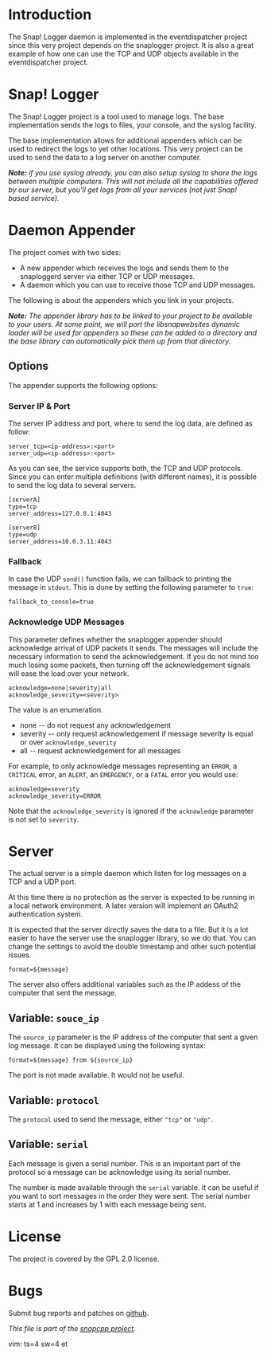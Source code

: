 
# Introduction

The Snap! Logger daemon is implemented in the eventdispatcher project
since this very project depends on the snaplogger project. It is also
a great example of how one can use the TCP and UDP objects available
in the eventdispatcher project.

# Snap! Logger

The Snap! Logger project is a tool used to manage logs. The base
implementation sends the logs to files, your console, and the syslog
facility.

The base implementation allows for additional appenders which can be
used to redirect the logs to yet other locations. This very project
can be used to send the data to a log server on another computer.

_**Note:** if you use syslog already, you can also setup syslog to share
the logs between multiple computers. This will not include all the
capabilities offered by our server, but you'll get logs from all
your services (not just Snap! based service)._

# Daemon Appender

The project comes with two sides:

* A new appender which receives the logs and sends them to the snaploggerd
  server via either TCP or UDP messages.
* A daemon which you can use to receive those TCP and UDP messages.

The following is about the appenders which you link in your projects.

_**Note:** The appender library has to be linked to your project to be
available to your users. At some point, we will port the libsnapwebsites
dynamic loader will be used for appenders so these can be added to a
directory and the base library can automatically pick them up from that
directory._

## Options

The appender supports the following options:

### Server IP & Port

The server IP address and port, where to send the log data, are defined
as follow:

    server_tcp=<ip-address>:<port>
    server_udp=<ip-address>:<port>

As you can see, the service supports both, the TCP and UDP protocols.
Since you can enter multiple definitions (with different names), it
is possible to send the log data to several servers.

    [serverA]
    type=tcp
    server_address=127.0.0.1:4043

    [serverB]
    type=udp
    server_address=10.0.3.11:4043

### Fallback

In case the UDP `send()` function fails, we can fallback to printing the
message in `stdout`. This is done by setting the following parameter to
`true`:

    fallback_to_console=true

### Acknowledge UDP Messages

This parameter defines whether the snaplogger appender should acknowledge
arrival of UDP packets it sends. The messages will include the necessary
information to send the acknowledgement. If you do not mind too much losing
some packets, then turning off the acknowledgement signals will ease the
load over your network.

    acknowledge=none|severity|all
    acknowledge_severity=<severity>

The value is an enumeration.

* none -- do not request any acknowledgement
* severity -- only request acknowledgement if message severity is equal or
  over `acknowledge_severity`
* all -- request acknowledgement for all messages

For example, to only acknowledge messages representing an `ERROR`, a
`CRITICAL` error, an `ALERT`, an `EMERGENCY`, or a `FATAL` error you
would use:

    acknowledge=severity
    acknowledge_severity=ERROR

Note that the `acknowledge_severity` is ignored if the `acknowledge`
parameter is not set to `severity`.


# Server

The actual server is a simple daemon which listen for log messages on a
TCP and a UDP port.

At this time there is no protection as the server is expected to be running
in a local network environment. A later version will implement an OAuth2
authentication system.

It is expected that the server directly saves the data to a file. But it
is a lot easier to have the server use the snaplogger library, so we do
that. You can change the settings to avoid the double timestamp and other
such potential issues.

    format=${message}

The server also offers additional variables such as the IP addess of the
computer that sent the message.

## Variable: `souce_ip`

The `source_ip` parameter is the IP address of the computer that sent a
given log message. It can be displayed using the following syntax:

    format=${message} from ${source_ip}

The port is not made available. It would not be useful.

## Variable: `protocol`

The `protocol` used to send the message, either `"tcp"` or `"udp"`.

## Variable: `serial`

Each message is given a serial number. This is an important part of the
protocol so a message can be acknowledge using its serial number.

The number is made available through the `serial` variable. It can be
useful if you want to sort messages in the order they were sent. The
serial number starts at 1 and increases by 1 with each message being
sent.


# License

The project is covered by the GPL 2.0 license.


# Bugs

Submit bug reports and patches on
[github](https://github.com/m2osw/eventdispatcher/issues).


_This file is part of the [snapcpp project](https://snapwebsites.org/)._

vim: ts=4 sw=4 et
